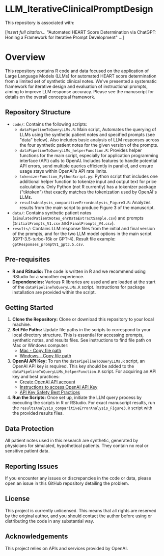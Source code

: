 # LLM_IterativeClinicalPromptDesign

This repository is associated with: 

[_insert full citation..._ "Automated HEART Score Determination via ChatGPT: Honing a Framework for Iterative Prompt Development" ...] 



# Overview
This repository contains R code and data focused on the application of Large Language Models (LLMs) for automated HEART score determination from a limited set of synthetic clinical notes. We've presented a systematic framework for iterative design and evaluation of instructional prompts, aiming to improve LLM response accuracy. Please see the manuscript for details on the overall conceptual framework.

## Repository Structure
- `code/`: Contains the following scripts:
    * `dataPipelineToQueryLLMs.R`: Main script, Automates the querying of LLMs using the synthetic patient notes and specified prompts (see "data" below). Also includes basic analysis of LLM responses across the four synthetic patient notes for the given version of the prompts.
    * `dataPipelineToQueryLLMs_helperFunction.R`: Provides helper functions for the main script, especially for application programming interface (API) calls to OpenAI. Includes features to handle potential API errors, send multiple queries efficiently in parallel, and ensure usage stays within OpenAI's API rate limits.
    * `tokenizerFunction_PythonScript.py`: Python script that includes one additional helper function to tokenize input and output text for price calculations. Only Python (not R currently) has a tokenizer package ("tiktoken") that exactly matches the tokenization used by OpenAI's LLMs.
    * `resultsAnalysis_comparitiveErrorAnalysis_Figure3.R`: Analyzes results from the main script to produce Figure 3 of the manuscript.
- `data/`: Contains synthetic patient notes (`simulatedPatientNotes_ehrDataExtractSample.csv`) and prompts (`InitialPrompts_V1.csv` and `FinalPrompts_V4.csv`).
- `results/`: Contains LLM response files from the initial and final version of the prompts, and for the two LLM model options in the main script (GPT-3.5-turbo-16k or GPT-4). Result file example: `gptResponses_promptV1_gpt3.5.csv`.

## Pre-requisites
- **R and RStudio:** The code is written in R and we recommend using RStudio for a smoother experience.
- **Dependencies:** Various R libraries are used and are loaded at the start of the `dataPipelineToQueryLLMs.R` script. Instructions for package installation are provided within the script.

## Getting Started
1. **Clone the Repository:** Clone or download this repository to your local machine.
2. **Set File Paths:** Update file paths in the scripts to correspond to your local directory structure. This is essential for accessing prompts, synthetic notes, and results files. See instructions to find file path on Mac or Windows computer:
    * [Mac - Copy file path](https://support.apple.com/guide/mac-help/get-file-folder-and-disk-information-on-mac-mchlp1774/mac#:~:text=On%20your%20Mac%2C%20click%20the,bottom%20of%20the%20Finder%20window.)
    * [Windows - Copy file path](https://www.wikihow.com/Find-a-File%27s-Path-on-Windows)
4. **OpenAI API Key:** To run the `dataPipelineToQueryLLMs.R` script, an OpenAI API key is required. This key should be added to the `dataPipelineToQueryLLMs_helperFunction.R` script. For acquiring an API key and best practices:
    * [Create OpenAI API account](https://auth0.openai.com/u/signup/identifier?state=hKFo2SAxNzNjaUpXaHpJWFN6MmZXWFk1NWxmSzM3bk8zbmJNb6Fur3VuaXZlcnNhbC1sb2dpbqN0aWTZIDJYMEM2MVdBWVdpaENQd19rb1IzLWdwMEMwcTROUE12o2NpZNkgRFJpdnNubTJNdTQyVDNLT3BxZHR3QjNOWXZpSFl6d0Q)
    * [Instructions to access OpenAI API Key](https://platform.openai.com/docs/api-reference/authentication)
    * [API Key Safety Best Practices](https://help.openai.com/en/articles/5112595-best-practices-for-api-key-safety)
6. **Run the Scripts:** Once set up, initiate the LLM query process by executing the scripts in R or RStudio. For exact manuscript results, run the `resultsAnalysis_comparitiveErrorAnalysis_Figure3.R` script with the provided results files. 

## Data Protection
All patient notes used in this research are synthetic, generated by physicians for simulated, hypothetical patients. They contain no real or sensitive patient data.

## Reporting Issues
If you encounter any issues or discrepancies in the code or data, please open an issue in this GitHub repository detailing the problem.

## License
This project is currently unlicensed. This means that all rights are reserved by the original author, and you should contact the author before using or distributing the code in any substantial way.

## Acknowledgements
This project relies on APIs and services provided by OpenAI.

